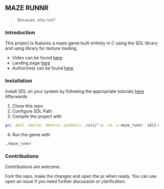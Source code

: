 ## MAZE RUNNR
>Because, why not?

### Introduction


This project is features a maze game built entirely in C using the SDL library and upng library for texture loading.
 - Video can be found [here](https://www.youtube.com/watch?v=sCuARQZPzCk)
 - Landing page [here](https://michaelgift.github.io/Maze-Runner/)
 - Author(me) can be found [here](https://linkedin.com/in/smichaelgift)

### Installation

Install SDL on your system by following the appropriate tutorials [here](https://lazyfoo.net/tutorials/SDL/01_hello_SDL/index.php)
Afterwards
1. Clone this repo
2. Configure SDL Path
3. Compile the project with
```sh
gcc -Wall -Werror -Wextra -pedantic ./src/*.c -lm -o maze_runnr `sdl2-config --cflags` `sdl2-config --libs`;
```
4. Run the game with
```sh
./maze_runnr
```

### Contributions

Contributions are welcome. 

Fork the repo, make the changes and open the pr when ready.
You can use open an issue if you need further discussion or clarification.
